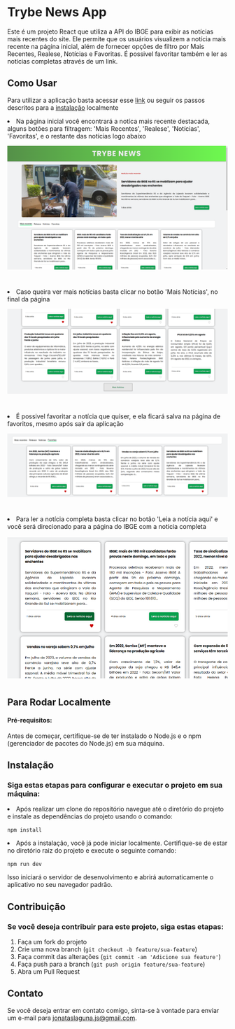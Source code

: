 # Trybe News App

Este é um projeto React que utiliza a API do IBGE para exibir as notícias mais recentes do site. Ele permite que os usuários visualizem a notícia mais recente na página inicial, além de fornecer opções de filtro por Mais Recentes, Realese, Notícias e Favoritas. É possivel favoritar também e ler as notícias completas através de um link.

## Como Usar

Para utilizar a aplicação basta acessar esse <a href="https://trybe-news-eight.vercel.app">link</a> ou seguir os passos descritos para a [instalação](#instalação) localmente

  <li>Na página inicial você encontrará a notíca mais recente destacada, alguns botões para filtragem: 'Mais Recentes', 'Realese', 'Notícias', 'Favoritas', e o restante das notícias logo abaixo

  
  ![Página Home](/public/images/01.png)

  #

  <li>Caso queira ver mais notícias basta clicar no botão 'Mais Notícias', no final da página

  ![Página Home](/public/images/02.png)

  #

  <li>É possivel favoritar a notícia que quiser, e ela ficará salva na página de favoritos, mesmo após sair da aplicação

  ![Página Home](/public/images/03.png)

  #

  <li>Para ler a notícia completa basta clicar no botão 'Leia a notícia aqui' e você será direcionado para a página do IBGE com a noticia completa

  ![Página Home](/public/images/04.png)

  #


## Para Rodar Localmente

#### Pré-requisitos:

Antes de começar, certifique-se de ter instalado o Node.js e o npm (gerenciador de pacotes do Node.js) em sua máquina.

## Instalação

### Siga estas etapas para configurar e executar o projeto em sua máquina:

  <li> Após realizar um clone do repositório navegue até o diretório do projeto e instale as dependências do projeto usando o comando:

    npm install

  <li> Após a instalação, você já pode iniciar localmente. Certifique-se de estar no diretório raiz do projeto e execute o seguinte comando:

    npm run dev

Isso iniciará o servidor de desenvolvimento e abrirá automaticamente o aplicativo no seu navegador padrão. 

## Contribuição
### Se você deseja contribuir para este projeto, siga estas etapas:

1. Faça um fork do projeto
2. Crie uma nova branch (`git checkout -b feature/sua-feature`)
3. Faça commit das alterações (`git commit -am 'Adicione sua feature'`)
4. Faça push para a branch (`git push origin feature/sua-feature`)
5. Abra um Pull Request

## Contato

Se você deseja entrar em contato comigo, sinta-se à vontade para enviar um e-mail para [jonataslaguna.js@gmail.com](mailto:jonataslaguna.js@gmail.com).